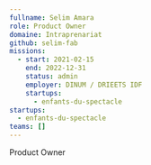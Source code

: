 ```yaml
---
fullname: Selim Amara
role: Product Owner
domaine: Intraprenariat
github: selim-fab
missions:
  - start: 2021-02-15
    end: 2022-12-31
    status: admin
    employer: DINUM / DRIEETS IDF
    startups:
      - enfants-du-spectacle
startups:
  - enfants-du-spectacle
teams: []
---
```

Product Owner